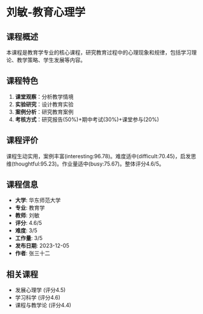# 刘敏-教育心理学

## 课程概述
本课程是教育学专业的核心课程，研究教育过程中的心理现象和规律，包括学习理论、教学策略、学生发展等内容。

## 课程特色
1. **课堂观察**：分析教学情境
2. **实验研究**：设计教育实验
3. **案例分析**：研究教育案例
4. **考核方式**：研究报告(50%)+期中考试(30%)+课堂参与(20%)

## 课程评价
课程生动实用，案例丰富(interesting:96.78)。难度适中(difficult:70.45)，启发思维(thoughtful:95.23)。作业量适中(busy:75.67)。整体评分4.6/5。

## 课程信息
- **大学**: 华东师范大学
- **专业**: 教育学
- **教师**: 刘敏
- **评分**: 4.6/5
- **难度**: 3/5
- **工作量**: 3/5
- **发布日期**: 2023-12-05
- **作者**: 张三十二

## 相关课程
- 发展心理学 (评分4.5)
- 学习科学 (评分4.6)
- 课程与教学论 (评分4.4)